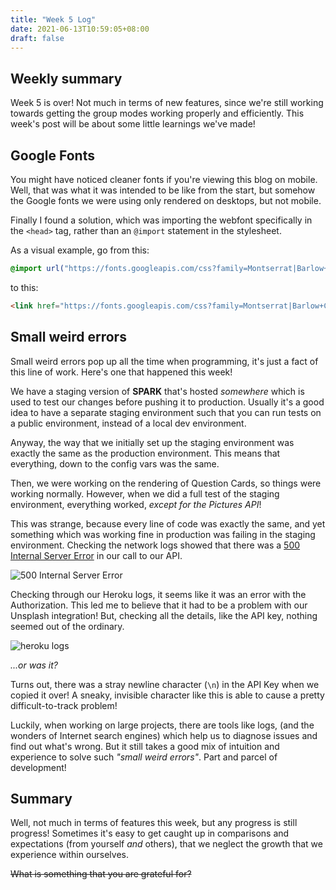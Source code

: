 ```yaml
---
title: "Week 5 Log"
date: 2021-06-13T10:59:05+08:00
draft: false
---
```


## Weekly summary

Week 5 is over! Not much in terms of new features, since we're still working towards getting the group modes working properly and efficiently. This week's post will be about some little learnings we've made!

## Google Fonts

You might have noticed cleaner fonts if you're viewing this blog on mobile. Well, that was what it was intended to be like from the start, but somehow the Google fonts we were using only rendered on desktops, but not mobile.

Finally I found a solution, which was importing the webfont specifically in the `<head>` tag, rather than an `@import` statement in the stylesheet.

As a visual example, go from this:

```css
@import url("https://fonts.googleapis.com/css?family=Montserrat|Barlow+Condensed");
```

to this:

```html
<link href="https://fonts.googleapis.com/css?family=Montserrat|Barlow+Condensed" rel="stylesheet" type="text/css">
```

## Small weird errors

Small weird errors pop up all the time when programming, it's just a fact of this line of work. Here's one that happened this week!

We have a staging version of **SPARK** that's hosted *somewhere* which is used to test our changes before pushing it to production. Usually it's a good idea to have a separate staging environment such that you can run tests on a public environment, instead of a local dev environment.

Anyway, the way that we initially set up the staging environment was exactly the same as the production environment. This means that everything, down to the config vars was the same. 

Then, we were working on the rendering of Question Cards, so things were working normally. However, when we did a full test of the staging environment, everything worked, *except for the Pictures API*!

This was strange, because every line of code was exactly the same, and yet something which was working fine in production was failing in the staging environment. Checking the network logs showed that there was a [500 Internal Server Error](https://developer.mozilla.org/en-US/docs/web/Http/status/500) in our call to our API.

![500 Internal Server Error](/images/008_500.jpg)

Checking through our Heroku logs, it seems like it was an error with the Authorization. This led me to believe that it had to be a problem with our Unsplash integration! But, checking all the details, like the API key, nothing seemed out of the ordinary.

![heroku logs](/images/008_auth.jpg)

*...or was it?*

Turns out, there was a stray newline character (`\n`) in the API Key when we copied it over! A sneaky, invisible character like this is able to cause a pretty difficult-to-track problem!

Luckily, when working on large projects, there are tools like logs, (and the wonders of Internet search engines) which help us to diagnose issues and find out what's wrong. But it still takes a good mix of intuition and experience to solve such *"small weird errors"*. Part and parcel of development!

## Summary

Well, not much in terms of features this week, but any progress is still progress! Sometimes it's easy to get caught up in comparisons and expectations (from yourself *and* others), that we neglect the growth that we experience within ourselves.

~~What is something that you are grateful for?~~
